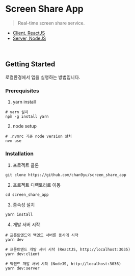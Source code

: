 # Screen Share App

> Real-time screen share service.

- [Client, ReactJS](client/)
- [Server, NodeJS](server/)

<br />

## Getting Started

로컬환경에서 앱을 실행하는 방법입니다.

### Prerequisites

1. yarn install

```shell
# yarn 설치
npm -g install yarn
```

2. node setup

```shell
# .nvmrc 기준 node version 설치
nvm use
```

### Installation

1. 프로젝트 클론

```shell
git clone https://github.com/chan9yu/screen_share_app
```

2. 프로젝트 디렉토리로 이동

```shell
cd screen_share_app
```

3. 종속성 설치

```shell
yarn install
```

4. 개발 서버 시작

```shell
# 프론트엔드와 백엔드 서버를 동시에 시작
yarn dev

# 프론트엔드 개발 서버 시작 (ReactJS, http://localhost:3035)
yarn dev:client

# 백엔드 개발 서버 시작 (NodeJS, http://localhost:3036)
yarn dev:server
```
